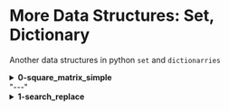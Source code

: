# More Data Structures: Set, Dictionary
Another data structures in python `set` and `dictionarries`

<details>
<summary><b>0-square_matrix_simple</b></summary>
python program to that returns a new 2d matrix of each element squared
</details>
"---"
<details>
<summary><b>1-search_replace</b></summary>
python program that replaces all occurrences of an element by another in a new list.
</details>
